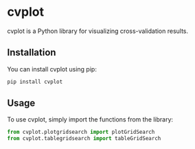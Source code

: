 # cvplot

cvplot is a Python library for visualizing cross-validation results.

## Installation

You can install cvplot using pip:

```bash
pip install cvplot
```

## Usage

To use cvplot, simply import the functions from the library:

```python
from cvplot.plotgridsearch import plotGridSearch
from cvplot.tablegridsearch import tableGridSearch
```